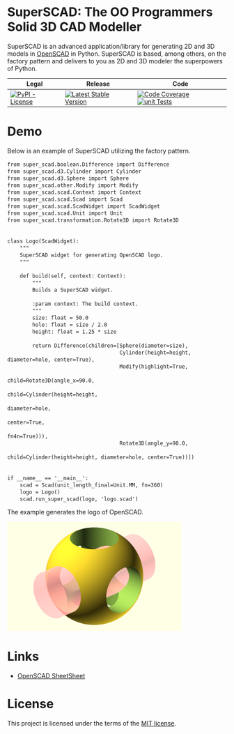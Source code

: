 # SuperSCAD: The OO Programmers Solid 3D CAD Modeller

SuperSCAD is an advanced application/library for generating 2D and 3D models in [OpenSCAD](https://openscad.org) in
Python. SuperSCAD is based, among others, on the factory pattern and delivers to you as 2D and 3D modeler the 
superpowers of Python.


<table>
<thead>
<tr>
<th>Legal</th>
<th>Release</th>
<th>Code</th>
</tr>
</thead>
<tbody>
<tr>
<td>
<a href="https://pypi.org/project/Super-SCAD/" target="_blank"><img alt="PyPI - License" src="https://img.shields.io/pypi/l/Super-SCAD">
</a>
</td>
<td>
<a href="https://badge.fury.io/py/Super-SCAD" target="_blank"><img src="https://badge.fury.io/py/Super-SCAD.svg" alt="Latest Stable Version"/></a><br/>
</td>
<td>
<a href="https://codecov.io/gh/SuperSCAD/SuperSCAD" target="_blank"><img src="https://codecov.io/gh/SuperSCAD/SuperSCAD/graph/badge.svg?token=7D8V8RRY11" alt="Code Coverage"/></a>
<a href="https://github.com/SuperSCAD/SuperSCAD/actions/workflows/unit.yml"><img src="https://github.com/SuperSCAD/SuperSCAD/actions/workflows/unit.yml/badge.svg" alt="unit Tests"/></a>
</td>
</tr>
</tbody>
</table>

# Demo

Below is an example of SuperSCAD utilizing the factory pattern.

```python3
from super_scad.boolean.Difference import Difference
from super_scad.d3.Cylinder import Cylinder
from super_scad.d3.Sphere import Sphere
from super_scad.other.Modify import Modify
from super_scad.scad.Context import Context
from super_scad.scad.Scad import Scad
from super_scad.scad.ScadWidget import ScadWidget
from super_scad.scad.Unit import Unit
from super_scad.transformation.Rotate3D import Rotate3D


class Logo(ScadWidget):
    """
    SuperSCAD widget for generating OpenSCAD logo.
    """

    def build(self, context: Context):
        """
        Builds a SuperSCAD widget.

        :param context: The build context.
        """
        size: float = 50.0
        hole: float = size / 2.0
        height: float = 1.25 * size

        return Difference(children=[Sphere(diameter=size),
                                    Cylinder(height=height, diameter=hole, center=True),
                                    Modify(highlight=True,
                                           child=Rotate3D(angle_x=90.0,
                                                          child=Cylinder(height=height,
                                                                         diameter=hole,
                                                                         center=True,
                                                                         fn4n=True))),
                                    Rotate3D(angle_y=90.0,
                                             child=Cylinder(height=height, diameter=hole, center=True))])


if __name__ == '__main__':
    scad = Scad(unit_length_final=Unit.MM, fn=360)
    logo = Logo()
    scad.run_super_scad(logo, 'logo.scad')
```

The example generates the logo of OpenSCAD.

![OpenSCAD Logo](openscad-logo.png)

# Links

* [OpenSCAD SheetSheet](https://openscad.org/cheatsheet/index.html)

# License

This project is licensed under the terms of the [MIT license](LICENSE).
